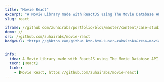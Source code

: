 ```yaml
---
title: "Movie React"
excerpt: "A Movie Library made with ReactJS using The Movie Database API"
slug: react

iframe: //github.com/zuhairabs/portfolio/blob/master/content/case-studies/images/projects/movies.png
demo: //
src: //github.com/zuhairabs/movie-react
badgeUrl: "https://ghbtns.com/github-btn.html?user=zuhairabs&repo=movie-react&type=star&count=true" 


info:
  idea: A Movie Library made with ReactJS using The Movie Database API
  tech: [React]
  links: 
    - [Movie React, https://github.com/zuhairabs/movie-react]
---
```

